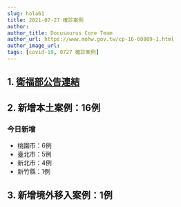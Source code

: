 ```yaml
---
slug: hola61
title: 2021-07-27 確診案例
author: 
author_title: Docusaurus Core Team
author_url: https://www.mohw.gov.tw/cp-16-60809-1.html
author_image_url: 
tags: [covid-19, 0727 確診案例]
---
```


## 1. [衛福部公告連結](https://www.cdc.gov.tw/Bulletin/Detail/Mi0ksk8-ozOV4-i79xKNdQ?typeid=9)

## 2. 新增本土案例：16例

### 今日新增
* 桃園市：6例
* 臺北市：5例
* 新北市：4例
* 新竹縣：1例

## 3. 新增境外移入案例：1例
